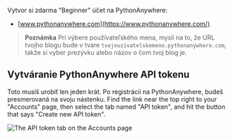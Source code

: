 Vytvor si zdarma "Beginner" účet na PythonAnywhere:

* [www.pythonanywhere.com](https://www.pythonanywhere.com/)

> **Poznámka** Pri výbere používateľského mena, mysli na to, že URL tvojho blogu bude v tvare `tvojeuzivatelskemeno.pythonanywhere.com`, takže si vyber prezývku alebo názov o čom tvoj blog je.

## Vytváranie PythonAnywhere API tokenu

Toto musíš urobiť len jeden krát. Po registrácii na PythonAnywhere, budeš presmerovaná na svoju nástenku. Find the link near the top right to your "Accounts" page, then select the tab named "API token", and hit the button that says "Create new API token".

![The API token tab on the Accounts page](images/pythonanywhere_create_api_token.png)